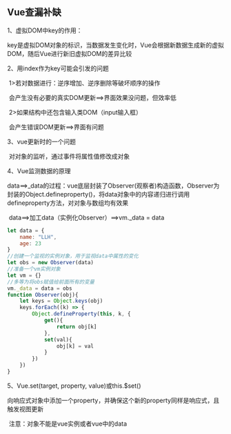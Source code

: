 ## Vue查漏补缺

1、虚拟DOM中key的作用：

​	key是虚拟DOM对象的标识，当数据发生变化时，Vue会根据新数据生成新的虚拟DOM，随后Vue进行新旧虚拟DOM的差异比较

2、用index作为key可能会引发的问题

​	1>若对数据进行：逆序增加、逆序删除等破坏顺序的操作

​			会产生没有必要的真实DOM更新==>界面效果没问题，但效率低

​	2>如果结构中还包含输入类DOM（input输入框）

​			会产生错误DOM更新==>界面有问题

3、vue更新时的一个问题

​	对对象的监听，通过事件将属性值修改成对象

4、Vue监测数据的原理

​	data==>_data的过程：vue底层封装了Observer(观察者)构造函数，Observer为封装的Object.defineproperty()，将data对象中的内容递归进行调用defineproperty方法，对对象与数组均有效果

​	data==>加工data（实例化Observer）==>vm._data = data

```javascript
let data = {
    name: "LLH",
    age: 23
}
//创建一个监视的实例对象，用于监视data中属性的变化
let obs = new Observer(data)
//准备一个vm实例对象
let vm = {}
//多等为将obs赋值给前面所有的变量
vm._data = data = obs
function Observer(obj){
    let keys = Object.keys(obj)
    keys.forEach((k) => {
        Object.defineProperty(this, k, {
            get(){
                return obj[k]
            },
            set(val){
                obj[k] = val
            }
        })
    })
}
```

5、Vue.set(target, property, value)或this.$set()

​	向响应式对象中添加一个property，并确保这个新的property同样是响应式，且触发视图更新

​	注意：对象不能是vue实例或者vue中的data